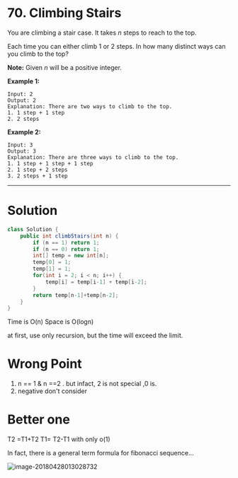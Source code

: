 # 70. Climbing Stairs

You are climbing a stair case. It takes *n* steps to reach to the top.

Each time you can either climb 1 or 2 steps. In how many distinct ways can you climb to the top?

**Note:** Given *n* will be a positive integer.

**Example 1:**

```
Input: 2
Output: 2
Explanation: There are two ways to climb to the top.
1. 1 step + 1 step
2. 2 steps
```

**Example 2:**

```
Input: 3
Output: 3
Explanation: There are three ways to climb to the top.
1. 1 step + 1 step + 1 step
2. 1 step + 2 steps
3. 2 steps + 1 step
```

------

# Solution

```Java
class Solution {
    public int climbStairs(int n) {
        if (n == 1) return 1;
        if (n == 0) return 1;
        int[] temp = new int[n];
        temp[0] = 1;
        temp[1] = 1;
        for(int i = 2; i < n; i++) {
            temp[i] = temp[i-1] + temp[i-2];
        }   
        return temp[n-1]+temp[n-2];
    }
}
```

Time is O(n) Space is O(logn)

at first, use only recursion, but the time will exceed the limit.

# Wrong Point

1. n == 1 & n ==2 . but infact, 2 is not special ,0 is.
2. negative don't consider

# Better one

T2 =T1+T2 T1= T2-T1 with only o(1)



In fact, there is a general term formula for fibonacci sequence…

![image-20180428013028732](/var/folders/63/zm8_93tj3cn299thnlq4w7m80000gn/T/abnerworks.Typora/image-20180428013028732.png)